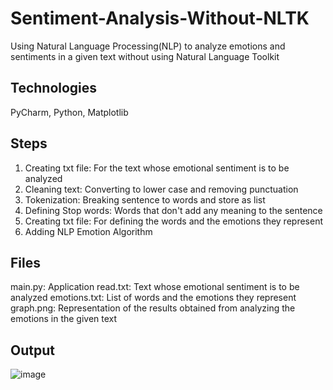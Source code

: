 # Sentiment-Analysis-Without-NLTK
Using Natural Language Processing(NLP) to analyze emotions and sentiments in a given text without using Natural Language Toolkit 
## Technologies
PyCharm, Python, Matplotlib
## Steps
1. Creating txt file: For the text whose emotional sentiment is to be analyzed
3. Cleaning text: Converting to lower case and removing punctuation
4. Tokenization: Breaking sentence to words and store as list
5. Defining Stop words: Words that don't add any meaning to the sentence
6. Creating txt file: For defining the words and the emotions they represent
7. Adding NLP Emotion Algorithm
## Files
main.py: Application
read.txt: Text whose emotional sentiment is to be analyzed
emotions.txt: List of words and the emotions they represent
graph.png: Representation of the results obtained from analyzing the emotions in the given text
## Output
![image](https://github.com/fehnnyabuto/Sentiment-Analysis-Without-NLTK/assets/70171779/b1868bc8-d8bd-4e40-bb5c-9b60b212476c)
